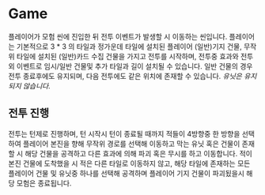 # Game
플레이어가 모험 씬에 진입한 뒤 전투 이벤트가 발생할 시 이동하는 씬입니다.
플레이어는 기본적으로 3 * 3 의 타일과 정가운데 타일에 설치된 플레이어 (일반)기지 건물, 무작위 타일에 설치된 (일반)카드 수집 건물을 가지고 전투를 시작하며, 전투중 효과와 전투외 이벤트로 임시/일반 건물및 추가 타일과 길이 설치될 수 있습니다.
일반 건물의 경우 전투 종료후에도 유지되며, 다음 전투에도 같은 위치에 존재할 수 있습니다.
 *유닛은 유지되지 않습니다.*
 
## 전투 진행
전투는 턴제로 진행하며, 턴 시작시 턴이 종료될 때까지 적들이 4방향중 한 방향을 선택하여 플레이어 본진을 향해 무작위 경로를 선택해 이동하고 막는 유닛 혹은 건물이 존재할 시 해당 건물을 공격하고 다른 효과에 의해 파괴 혹은 무시를 하고 이동합니다.
적이 본진 건물에 도착했을 시 적은 다른 타일로 이동하지 않고, 해당 타일에 존재하는 모든 플레이어 건물 및 유닛중 하나를 선택해 공격하며 플레이어 기지 건물이 파괴됬을시 해당 모험은 종료됩니다.